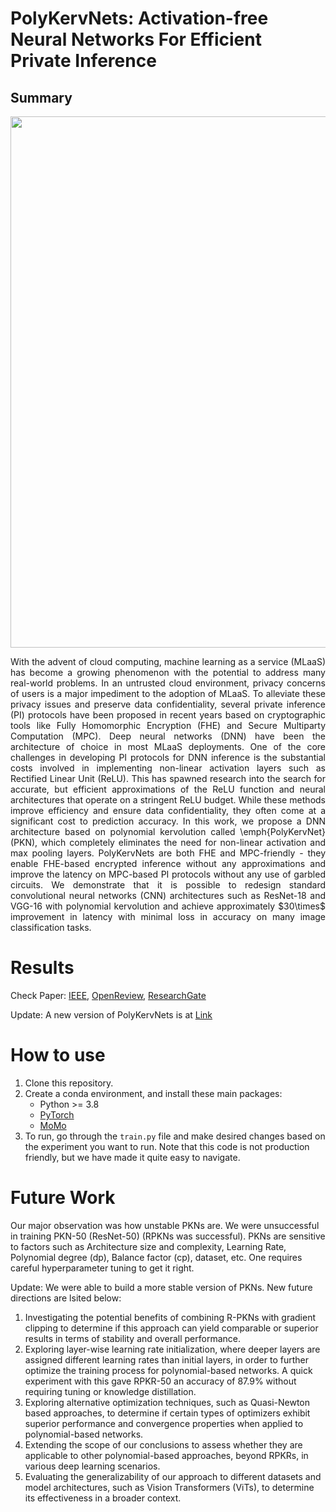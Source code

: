 # PolyKervNets: Activation-free Neural Networks For Efficient Private Inference
## Summary
<img src="https://user-images.githubusercontent.com/45424924/188140566-a2125f2e-99c8-486a-adb9-17b66578c961.png" width="850">

<p align="justify"> With the advent of cloud computing, machine learning as a service (MLaaS) has become a growing phenomenon with the potential to address many real-world problems. In an untrusted cloud environment, privacy concerns of users is a major impediment to the adoption of MLaaS. To alleviate these privacy issues and preserve data confidentiality, several private inference (PI) protocols have been proposed in recent years based on cryptographic tools like Fully Homomorphic Encryption (FHE) and Secure Multiparty Computation (MPC). Deep neural networks (DNN) have been the architecture of choice in most MLaaS deployments. One of the core challenges in developing PI protocols for DNN inference is the substantial costs involved in implementing non-linear activation layers such as Rectified Linear Unit (ReLU). This has spawned research into the search for accurate, but efficient approximations of the ReLU function and neural architectures that operate on a stringent ReLU budget. While these methods improve efficiency and ensure data confidentiality, they often come at a significant cost to prediction accuracy. In this work, we propose a DNN architecture based on polynomial kervolution called \emph{PolyKervNet} (PKN), which completely eliminates the need for non-linear activation and max pooling layers. PolyKervNets are both FHE and MPC-friendly - they enable FHE-based encrypted inference without any approximations and improve the latency on MPC-based PI protocols without any use of garbled circuits. We demonstrate that it is possible to redesign standard convolutional neural networks (CNN) architectures such as ResNet-18 and VGG-16 with polynomial kervolution and achieve approximately $30\times$ improvement in latency with minimal loss in accuracy on many image classification tasks. </p>

# Results
Check Paper: [IEEE](https://ieeexplore.ieee.org/abstract/document/10136177), [OpenReview](https://openreview.net/pdf?id=OGzt9NKC0lO), [ResearchGate](https://www.researchgate.net/publication/371230167_PolyKervNets_Activation-free_Neural_Networks_For_Efficient_Private_Inference)

Update: A new version of PolyKervNets is at [Link](soon)

# How to use
1. Clone this repository.
2. Create a conda environment, and install these main packages:
    - Python >= 3.8
    - [PyTorch](https://pytorch.org/get-started/locally/)
    - [MoMo](https://github.com/fabian-sp/MoMo/tree/main)
3. To run, go through the ```train.py``` file and make desired changes based on the experiment you want to run. Note that this code is not production friendly, but we have made it quite easy to navigate.

# Future Work
Our major observation was how unstable PKNs are. We were unsuccessful in training PKN-50 (ResNet-50) (RPKNs was successful). PKNs are sensitive to factors such as Architecture size and complexity, Learning Rate, Polynomial degree (dp), Balance factor (cp), dataset, etc. One requires careful hyperparameter tuning to get it right.

Update: We were able to build a more stable version of PKNs. New future directions are lsited below:

1. Investigating the potential benefits of combining R-PKNs with gradient clipping to determine if this approach can yield comparable or superior results in terms of stability and overall performance.
2. Exploring layer-wise learning rate initialization, where deeper layers are assigned different learning rates than initial layers, in order to further optimize the training process for polynomial-based networks. A quick experiment with this gave RPKR-50 an accuracy of 87.9\% without requiring tuning or knowledge distillation.
3. Exploring alternative optimization techniques, such as Quasi-Newton based approaches, to determine if certain types of optimizers exhibit superior performance and convergence properties when applied to polynomial-based networks.
4. Extending the scope of our conclusions to assess whether they are applicable to other polynomial-based approaches, beyond RPKRs, in various deep learning scenarios.
5. Evaluating the generalizability of our approach to different datasets and model architectures, such as Vision Transformers (ViTs), to determine its effectiveness in a broader context.